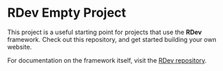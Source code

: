 # RDev Empty Project
This project is a useful starting point for projects that use the **RDev** framework.  Check out this repository, and get started building your own website.

For documentation on the framework itself, visit the [RDev repository](https://github.com/ramblingsofadev/RDev).